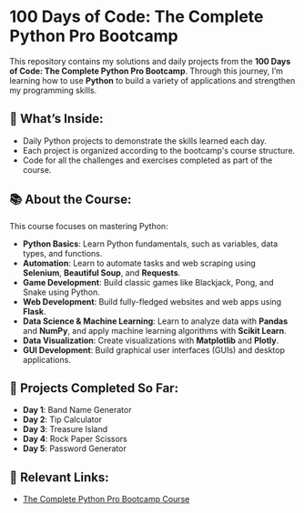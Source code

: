 # 100 Days of Code: The Complete Python Pro Bootcamp

This repository contains my solutions and daily projects from the **100 Days of Code: The Complete Python Pro Bootcamp**. Through this journey, I’m learning how to use **Python** to build a variety of applications and strengthen my programming skills.

## 📂 What’s Inside:
- Daily Python projects to demonstrate the skills learned each day.
- Each project is organized according to the bootcamp's course structure.
- Code for all the challenges and exercises completed as part of the course.

## 📚 About the Course:
This course focuses on mastering Python:
- **Python Basics**: Learn Python fundamentals, such as variables, data types, and functions.
- **Automation**: Learn to automate tasks and web scraping using **Selenium**, **Beautiful Soup**, and **Requests**.
- **Game Development**: Build classic games like Blackjack, Pong, and Snake using Python.
- **Web Development**: Build fully-fledged websites and web apps using **Flask**.
- **Data Science & Machine Learning**: Learn to analyze data with **Pandas** and **NumPy**, and apply machine learning algorithms with **Scikit Learn**.
- **Data Visualization**: Create visualizations with **Matplotlib** and **Plotly**.
- **GUI Development**: Build graphical user interfaces (GUIs) and desktop applications.

## 📝 Projects Completed So Far:
- **Day 1**: Band Name Generator
- **Day 2**: Tip Calculator
- **Day 3**: Treasure Island
- **Day 4**: Rock Paper Scissors
- **Day 5**: Password Generator

## 🔗 Relevant Links:
- [The Complete Python Pro Bootcamp Course](https://www.udemy.com/course/100-days-of-code/)
